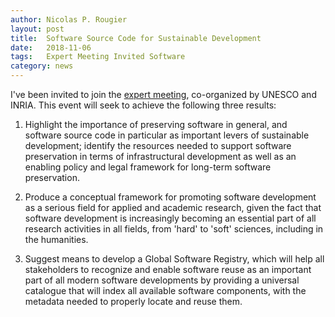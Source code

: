 ```yaml
---
author: Nicolas P. Rougier
layout: post
title:  Software Source Code for Sustainable Development
date:   2018-11-06
tags:   Expert Meeting Invited Software
category: news
---
```


I've been invited to join the [expert meeting](http://www.unesco.org/new/en/unesco/events/programme-meetings/?tx_browser_pi1%5BshowUid%5D=44862&cHash=b33b515e0e), co-organized by UNESCO and INRIA. This event will seek to achieve the following three results:

1. Highlight the importance of preserving software in general, and software
   source code in particular as important levers of sustainable development;
   identify the resources needed to support software preservation in terms of
   infrastructural development as well as an enabling policy and legal
   framework for long-term software preservation.

2. Produce a conceptual framework for promoting software development as a
   serious field for applied and academic research, given the fact that
   software development is increasingly becoming an essential part of all
   research activities in all fields, from 'hard' to 'soft' sciences, including
   in the humanities.

3. Suggest means to develop a Global Software Registry, which will help all
   stakeholders to recognize and enable software reuse as an important part of
   all modern software developments by providing a universal catalogue that
   will index all available software components, with the metadata needed to
   properly locate and reuse them.
